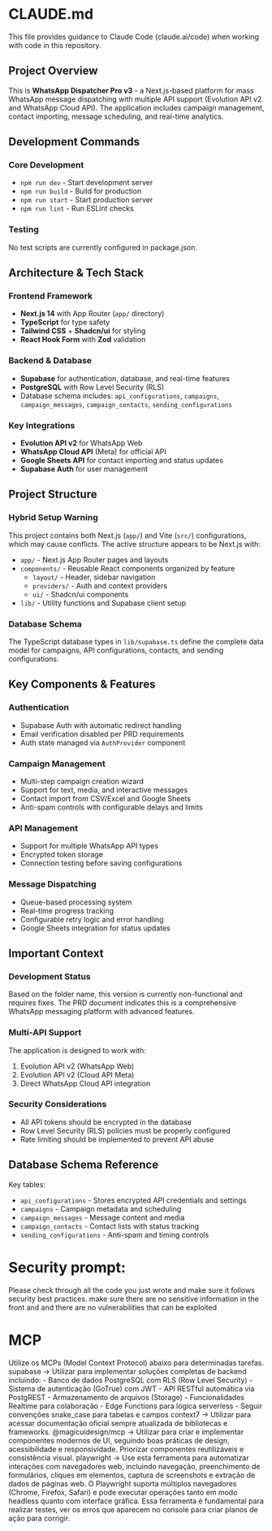 # CLAUDE.md

This file provides guidance to Claude Code (claude.ai/code) when working with code in this repository.

## Project Overview

This is **WhatsApp Dispatcher Pro v3** - a Next.js-based platform for mass WhatsApp message dispatching with multiple API support (Evolution API v2 and WhatsApp Cloud API). The application includes campaign management, contact importing, message scheduling, and real-time analytics.

## Development Commands

### Core Development
- `npm run dev` - Start development server
- `npm run build` - Build for production
- `npm run start` - Start production server
- `npm run lint` - Run ESLint checks

### Testing
No test scripts are currently configured in package.json.

## Architecture & Tech Stack

### Frontend Framework
- **Next.js 14** with App Router (`app/` directory)
- **TypeScript** for type safety
- **Tailwind CSS** + **Shadcn/ui** for styling
- **React Hook Form** with **Zod** validation

### Backend & Database
- **Supabase** for authentication, database, and real-time features
- **PostgreSQL** with Row Level Security (RLS)
- Database schema includes: `api_configurations`, `campaigns`, `campaign_messages`, `campaign_contacts`, `sending_configurations`

### Key Integrations
- **Evolution API v2** for WhatsApp Web
- **WhatsApp Cloud API** (Meta) for official API
- **Google Sheets API** for contact importing and status updates
- **Supabase Auth** for user management

## Project Structure

### Hybrid Setup Warning
This project contains both Next.js (`app/`) and Vite (`src/`) configurations, which may cause conflicts. The active structure appears to be Next.js with:

- `app/` - Next.js App Router pages and layouts
- `components/` - Reusable React components organized by feature
  - `layout/` - Header, sidebar navigation
  - `providers/` - Auth and context providers  
  - `ui/` - Shadcn/ui components
- `lib/` - Utility functions and Supabase client setup

### Database Schema
The TypeScript database types in `lib/supabase.ts` define the complete data model for campaigns, API configurations, contacts, and sending configurations.

## Key Components & Features

### Authentication
- Supabase Auth with automatic redirect handling
- Email verification disabled per PRD requirements
- Auth state managed via `AuthProvider` component

### Campaign Management
- Multi-step campaign creation wizard
- Support for text, media, and interactive messages
- Contact import from CSV/Excel and Google Sheets
- Anti-spam controls with configurable delays and limits

### API Management  
- Support for multiple WhatsApp API types
- Encrypted token storage
- Connection testing before saving configurations

### Message Dispatching
- Queue-based processing system
- Real-time progress tracking
- Configurable retry logic and error handling
- Google Sheets integration for status updates

## Important Context

### Development Status
Based on the folder name, this version is currently non-functional and requires fixes. The PRD document indicates this is a comprehensive WhatsApp messaging platform with advanced features.

### Multi-API Support
The application is designed to work with:
1. Evolution API v2 (WhatsApp Web)  
2. Evolution API v2 (Cloud API Meta)
3. Direct WhatsApp Cloud API integration

### Security Considerations
- All API tokens should be encrypted in the database
- Row Level Security (RLS) policies must be properly configured
- Rate limiting should be implemented to prevent API abuse

## Database Schema Reference

Key tables:
- `api_configurations` - Stores encrypted API credentials and settings
- `campaigns` - Campaign metadata and scheduling
- `campaign_messages` - Message content and media
- `campaign_contacts` - Contact lists with status tracking
- `sending_configurations` - Anti-spam and timing controls

# Security prompt:

Please check through all the code you just wrote and make sure it follows security best practices. make sure there are no sensitive information in the front and and there are no vulnerabilities that can be exploited

# MCP
Utilize os MCPs (Model Context Protocol) abaixo para determinadas tarefas.
supabase -> Utilizar para implementar soluções completas de backend incluindo:
    - Banco de dados PostgreSQL com RLS (Row Level Security)
    - Sistema de autenticação (GoTrue) com JWT
    - API RESTful automática via PostgREST
    - Armazenamento de arquivos (Storage)
    - Funcionalidades Realtime para colaboração
    - Edge Functions para lógica serverless
    - Seguir convenções snake_case para tabelas e campos
context7 -> Utilizar para acessar documentação oficial sempre atualizada de bibliotecas e frameworks.
@magicuidesign/mcp -> Utilizar para criar e implementar componentes modernos de UI, seguindo boas práticas de design, acessibilidade e responsividade. Priorizar componentes reutilizáveis e consistência visual.
playwright -> Use esta ferramenta para automatizar interações com navegadores web, incluindo navegação, preenchimento de formulários, cliques em elementos, captura de screenshots e extração de dados de páginas web. O Playwright suporta múltiplos navegadores (Chrome, Firefox, Safari) e pode executar operações tanto em modo headless quanto com interface gráfica. Essa ferramenta é fundamental para realizar testes, ver os erros que aparecem no console para criar planos de ação para corrigir.